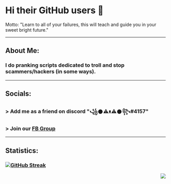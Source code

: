 # Hi their GitHub users 👋
Motto: "Learn to all of your failures, this will teach and guide you in your sweet bright future."

---

## About Me:
### I do pranking scripts dedicated to troll and stop scammers/hackers (in some ways).

---

## Socials:
###  > Add me as a friend on discord "꧁𒊹⚠ᴥ⚠𒊹꧂#4157"
###  > Join our [FB Group](https://www.facebook.com/groups/1778790372291663)

---

## Statistics:
### [![GitHub Streak](https://github-readme-streak-stats.herokuapp.com?user=RedFurrFox&theme=dark-smoky)](https://git.io/streak-stats)

<img align="right" src="https://komarev.com/ghpvc/?username=RedFurrFox">

<!--
**RedFurrFox/RedFurrFox** is a ✨ _special_ ✨ repository because its `README.md` (this file) appears on your GitHub profile.

Here are some ideas to get you started:

- 🔭 I’m currently working on ...
- 🌱 I’m currently learning ...
- 👯 I’m looking to collaborate on ...
- 🤔 I’m looking for help with ...
- 💬 Ask me about ...
- 📫 How to reach me: ...
- 😄 Pronouns: ...
- ⚡ Fun fact: ...
-->
